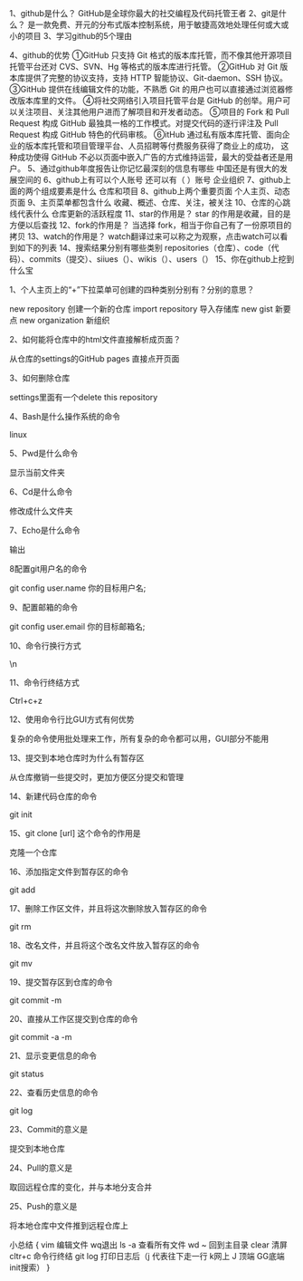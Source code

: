 1、github是什么？
	GitHub是全球你最大的社交编程及代码托管王者
2、git是什么？
	是一款免费、开元的分布式版本控制系统，用于敏捷高效地处理任何或大或小的项目
3、学习github的5个理由
	
4、github的优势
	①GitHub 只支持 Git 格式的版本库托管，而不像其他开源项目托管平台还对
	CVS、SVN、Hg 等格式的版本库进行托管。
	②GitHub 对 Git 版本库提供了完整的协议支持，支持 HTTP 智能协议、Git-daemon、SSH 协议。
	③GitHub 提供在线编辑文件的功能，不熟悉 Git 的用户也可以直接通过浏览器修改版本库里的文件。
	④将社交网络引入项目托管平台是 GitHub 的创举。用户可以关注项目、关注其他用户进而了解项目和开发者动态。
	⑤项目的 Fork 和 Pull Request 构成 GitHub 最独具一格的工作模式。对提交代码的逐行评注及 Pull Request 
	构成 GitHub 特色的代码审核。
	⑥itHub 通过私有版本库托管、面向企业的版本库托管和项目管理平台、人员招聘等付费服务获得了商业上的成功，
	这种成功使得 GitHub 不必以页面中嵌入广告的方式维持运营，最大的受益者还是用户。
5、通过github年度报告让你记忆最深刻的信息有哪些
	中国还是有很大的发展空间的
6、github上有可以个人账号 还可以有（ ）账号
	企业组织
7、github上面的两个组成要素是什么
	仓库和项目
8、github上两个重要页面
	个人主页、动态页面
9、主页菜单都包含什么
	收藏、概述、仓库、关注，被关注
10、仓库的心跳线代表什么
	仓库更新的活跃程度
11、star的作用是？
	star 的作用是收藏，目的是方便以后查找
12、fork的作用是？
	当选择 fork，相当于你自己有了一份原项目的拷贝
13、watch的作用是？
	watch翻译过来可以称之为观察，点击watch可以看到如下的列表
14、搜索结果分别有哪些类别
	repositories（仓库）、code（代码）、commits（提交）、siiues（）、wikis（）、users（）
15、你在github上挖到什么宝







1、个人主页上的“+”下拉菜单可创建的四种类别分别有？分别的意思？

new repository       创建一个新的仓库
import repository    导入存储库
new gist             新要点
new organization     新组织

2、如何能将仓库中的html文件直接解析成页面？

从仓库的settings的GitHub pages 直接点开页面

3、如何删除仓库

settings里面有一个delete this repository

4、Bash是什么操作系统的命令

linux

5、Pwd是什么命令

显示当前文件夹

6、Cd是什么命令

修改成什么文件夹

7、Echo是什么命令

输出

8配置git用户名的命令

git config user.name 你的目标用户名;

9、配置邮箱的命令

git config user.email 你的目标邮箱名;

10、命令行换行方式

\n

11、命令行终结方式

Ctrl+c+z

12、使用命令行比GUI方式有何优势

复杂的命令使用批处理来工作，所有复杂的命令都可以用，GUI部分不能用

13、提交到本地仓库时为什么有暂存区

从仓库撤销一些提交时，更加方便区分提交和管理

14、新建代码仓库的命令

git init

15、git clone [url] 这个命令的作用是

克隆一个仓库

16、添加指定文件到暂存区的命令

git add

17、删除工作区文件，并且将这次删除放入暂存区的命令

git rm 

18、改名文件，并且将这个改名文件放入暂存区的命令

git mv

19、提交暂存区到仓库的命令

git commit -m

20、直接从工作区提交到仓库的命令

git commit -a -m

21、显示变更信息的命令

git status

22、查看历史信息的命令

git log

23、Commit的意义是

提交到本地仓库

24、Pull的意义是

取回远程仓库的变化，并与本地分支合并

25、Push的意义是

将本地仓库中文件推到远程仓库上


小总结
{
	 vim 编辑文件 wq退出 
	 ls -a 查看所有文件 
	 wd ~ 回到主目录 
	 clear 清屏 
	 cltr+c 命令行终结 
	 git log 打印日志后（j 代表往下走一行 k网上 J 顶端 GG底端 init搜索）
}
